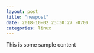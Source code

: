 ```yaml
---
layout: post
title: "newpost"
date: 2018-10-02 23:30:27 -0700
categories: linux
---
```


This is some sample content

